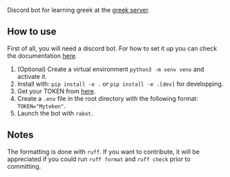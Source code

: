 Discord bot for learning greek at the [greek server](https://discord.gg/greek).

## How to use

First of all, you will need a discord bot. For how to set it up you can check the documentation [here](https://discordpy.readthedocs.io/en/stable/discord.html).

1. (Optional) Create a virtual environment `python3 -m venv venv` and activate it.
2. Install with: `pip install -e .` or `pip install -e .[dev]` for developping.
3. Get your TOKEN from [here](https://discord.com/developers/applications).
4. Create a `.env` file in the root directory with the following format: `TOKEN="Mytoken"`.
5. Launch the bot with `rabot`.

## Notes
The formatting is done with `ruff`. If you want to contribute, it will be appreciated if you could run `ruff format` and `ruff check` prior to committing.